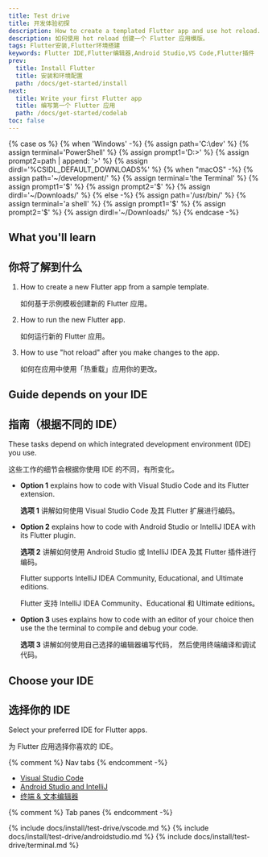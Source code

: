 ```yaml
---
title: Test drive
title: 开发体验初探
description: How to create a templated Flutter app and use hot reload.
description: 如何使用 hot reload 创建一个 Flutter 应用模版。
tags: Flutter安装,Flutter环境搭建
keywords: Flutter IDE,Flutter编辑器,Android Studio,VS Code,Flutter插件
prev:
  title: Install Flutter
  title: 安装和环境配置
  path: /docs/get-started/install
next:
  title: Write your first Flutter app
  title: 编写第一个 Flutter 应用
  path: /docs/get-started/codelab
toc: false
---
```


{% case os %}
{% when 'Windows' -%}
   {% assign path='C:\dev\' %}
   {% assign terminal='PowerShell' %}
   {% assign prompt1='D:>' %}
   {% assign prompt2=path | append: '>' %}
   {% assign dirdl='%CSIDL_DEFAULT_DOWNLOADS%\' %}
{% when "macOS" -%}
   {% assign path='~/development/' %}
   {% assign terminal='the Terminal' %}
   {% assign prompt1='$' %}
   {% assign prompt2='$' %}
   {% assign dirdl='~/Downloads/' %}
{% else -%}
   {% assign path='/usr/bin/' %}
   {% assign terminal='a shell' %}
   {% assign prompt1='$' %}
   {% assign prompt2='$' %}
   {% assign dirdl='~/Downloads/' %}
{% endcase -%}

## What you'll learn

## 你将了解到什么

1. How to create a new Flutter app from a sample template.

   如何基于示例模板创建新的 Flutter 应用。

1. How to run the new Flutter app.

   如何运行新的 Flutter 应用。

1. How to use "hot reload" after you make changes to the app.

   如何在应用中使用「热重载」应用你的更改。


## Guide depends on your IDE

## 指南（根据不同的 IDE）

These tasks depend on which integrated development environment (IDE) you use.

这些工作的细节会根据你使用 IDE 的不同，有所变化。

* **Option 1** explains how to code with Visual Studio Code and its Flutter extension.

  **选项 1** 讲解如何使用 Visual Studio Code 及其 Flutter 扩展进行编码。

* **Option 2** explains how to code with Android Studio or IntelliJ IDEA with
  its Flutter plugin.

  **选项 2** 讲解如何使用 Android Studio 或 IntelliJ IDEA 及其 Flutter 插件进行编码。

  Flutter supports IntelliJ IDEA Community, Educational, and Ultimate editions.

  Flutter 支持 IntelliJ IDEA Community、Educational 和 Ultimate editions。

* **Option 3** uses explains how to code with an editor of your choice then use the
  the terminal to compile and debug your code.

  **选项 3** 讲解如何使用自己选择的编辑器编写代码，
  然后使用终端编译和调试代码。

## Choose your IDE

## 选择你的 IDE

Select your preferred IDE for Flutter apps.

为 Flutter 应用选择你喜欢的 IDE。

{% comment %} Nav tabs {% endcomment -%}
<ul class="nav nav-tabs" id="editor-setup" role="tablist">
  <li class="nav-item">
    <a class="nav-link active" id="vscode-tab" href="#vscode" role="tab" aria-controls="vscode" aria-selected="true">Visual Studio Code</a>
  </li>
  <li class="nav-item">
    <a class="nav-link" id="androidstudio-tab" href="#androidstudio" role="tab" aria-controls="androidstudio" aria-selected="false">Android Studio and IntelliJ</a>
  </li>
  <li class="nav-item">
    <a class="nav-link" id="terminal-tab" href="#terminal" role="tab" aria-controls="terminal" aria-selected="false">终端 & 文本编辑器</a>
  </li>
</ul>

{% comment %} Tab panes {% endcomment -%}
<div class="tab-content">
  {% include docs/install/test-drive/vscode.md %}
  {% include docs/install/test-drive/androidstudio.md %}
  {% include docs/install/test-drive/terminal.md %}
</div>
